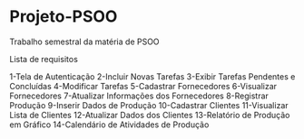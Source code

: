 # Projeto-PSOO
Trabalho semestral da matéria de PSOO

Lista de requisitos

1-Tela de Autenticação
2-Incluir Novas Tarefas
3-Exibir Tarefas Pendentes e Concluídas
4-Modificar Tarefas
5-Cadastrar Fornecedores
6-Visualizar Fornecedores
7-Atualizar Informações dos Fornecedores
8-Registrar Produção
9-Inserir Dados de Produção
10-Cadastrar Clientes
11-Visualizar Lista de Clientes
12-Atualizar Dados dos Clientes
13-Relatório de Produção em Gráfico
14-Calendário de Atividades de Produção

